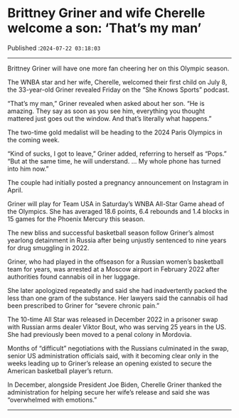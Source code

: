 # Brittney Griner and wife Cherelle welcome a son: ‘That’s my man’

Published :`2024-07-22 03:18:03`

---

Brittney Griner will have one more fan cheering her on this Olympic season.

The WNBA star and her wife, Cherelle, welcomed their first child on July 8, the 33-year-old Griner revealed Friday on the “She Knows Sports” podcast.

“That’s my man,” Griner revealed when asked about her son. “He is amazing. They say as soon as you see him, everything you thought mattered just goes out the window. And that’s literally what happens.”

The two-time gold medalist will be heading to the 2024 Paris Olympics in the coming week.

“Kind of sucks, I got to leave,” Griner added, referring to herself as “Pops.” “But at the same time, he will understand. … My whole phone has turned into him now.”

The couple had initially posted a pregnancy announcement on Instagram in April.

Griner will play for Team USA in Saturday’s WNBA All-Star Game ahead of the Olympics. She has averaged 18.6 points, 6.4 rebounds and 1.4 blocks in 15 games for the Phoenix Mercury this season.

The new bliss and successful basketball season follow Griner’s almost yearlong detainment in Russia after being unjustly sentenced to nine years for drug smuggling in 2022.

Griner, who had played in the offseason for a Russian women’s basketball team for years, was arrested at a Moscow airport in February 2022 after authorities found cannabis oil in her luggage.

She later apologized repeatedly and said she had inadvertently packed the less than one gram of the substance. Her lawyers said the cannabis oil had been prescribed to Griner for “severe chronic pain.”

The 10-time All Star was released in December 2022 in a prisoner swap with Russian arms dealer Viktor Bout, who was serving 25 years in the US. She had previously been moved to a penal colony in Mordovia.

Months of “difficult” negotiations with the Russians culminated in the swap, senior US administration officials said, with it becoming clear only in the weeks leading up to Griner’s release an opening existed to secure the American basketball player’s return.

In December, alongside President Joe Biden, Cherelle Griner thanked the administration for helping secure her wife’s release and said she was “overwhelmed with emotions.”

---


